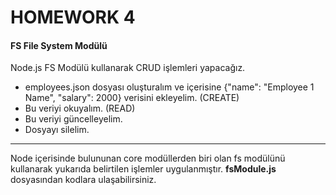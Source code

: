 # HOMEWORK 4
#### FS File System Modülü
Node.js FS Modülü kullanarak CRUD işlemleri yapacağız.

- employees.json dosyası oluşturalım ve içerisine {"name": "Employee 1 Name", "salary": 2000} verisini ekleyelim. (CREATE)
- Bu veriyi okuyalım. (READ)
- Bu veriyi güncelleyelim.
- Dosyayı silelim.



---
Node içerisinde bulununan core modüllerden biri olan fs modülünü kullanarak yukarıda belirtilen işlemler uygulanmıştır.
 **fsModule.js** dosyasından kodlara ulaşabilirsiniz.